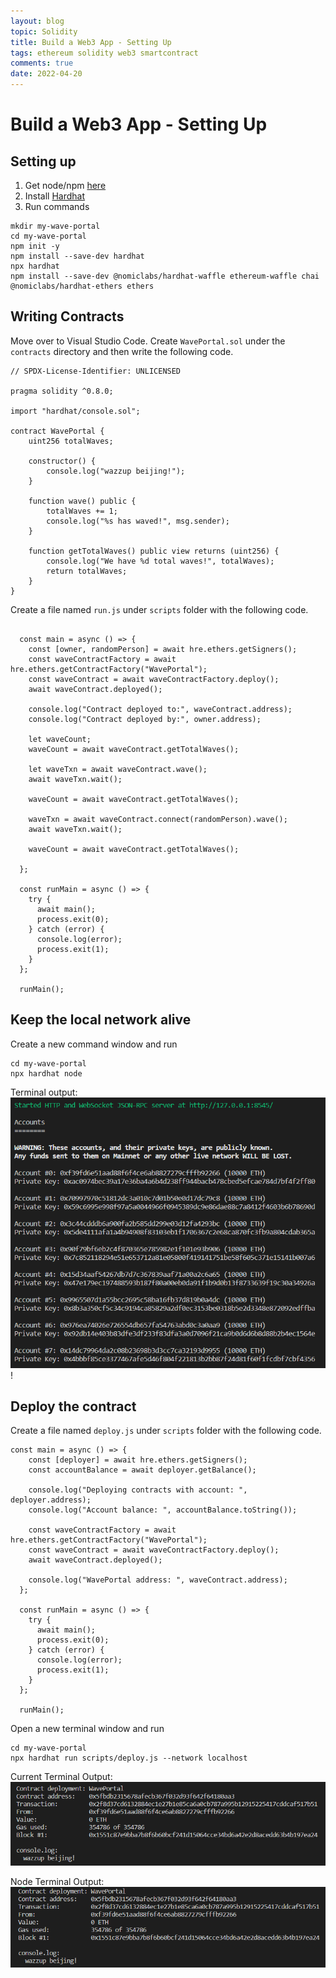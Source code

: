 ```yaml
---
layout: blog
topic: Solidity
title: Build a Web3 App - Setting Up
tags: ethereum solidity web3 smartcontract
comments: true
date: 2022-04-20
---
```


# Build a Web3 App - Setting Up

## Setting up

1. Get node/npm [here](https://hardhat.org/tutorial/setting-up-the-environment.html)
2. Install [Hardhat](https://nodejs.org/en/about/releases/)
3. Run commands

```shell
mkdir my-wave-portal
cd my-wave-portal
npm init -y
npm install --save-dev hardhat
npx hardhat
npm install --save-dev @nomiclabs/hardhat-waffle ethereum-waffle chai @nomiclabs/hardhat-ethers ethers
```
## Writing Contracts

Move over to Visual Studio Code. Create `WavePortal.sol` under the `contracts` directory and then write the following code.

```solidity
// SPDX-License-Identifier: UNLICENSED

pragma solidity ^0.8.0;

import "hardhat/console.sol";

contract WavePortal {
    uint256 totalWaves;

    constructor() {
        console.log("wazzup beijing!");
    }

    function wave() public {
        totalWaves += 1;
        console.log("%s has waved!", msg.sender);
    }

    function getTotalWaves() public view returns (uint256) {
        console.log("We have %d total waves!", totalWaves);
        return totalWaves;
    }
}
```
Create a file named `run.js` under `scripts` folder with the following code.

```solidity

  const main = async () => {
    const [owner, randomPerson] = await hre.ethers.getSigners();
    const waveContractFactory = await hre.ethers.getContractFactory("WavePortal");
    const waveContract = await waveContractFactory.deploy();
    await waveContract.deployed();

    console.log("Contract deployed to:", waveContract.address);
    console.log("Contract deployed by:", owner.address);

    let waveCount;
    waveCount = await waveContract.getTotalWaves();

    let waveTxn = await waveContract.wave();
    await waveTxn.wait();

    waveCount = await waveContract.getTotalWaves();

    waveTxn = await waveContract.connect(randomPerson).wave();
    await waveTxn.wait();

    waveCount = await waveContract.getTotalWaves();

  };

  const runMain = async () => {
    try {
      await main();
      process.exit(0);
    } catch (error) {
      console.log(error);
      process.exit(1);
    }
  };

  runMain();
```
## Keep the local network alive

Create a new command window and run
```shell
cd my-wave-portal
npx hardhat node
```
Terminal output:
![smart-contract-1.5](/assets/smart-contract-1.5.PNG)!

## Deploy the contract

Create a file named `deploy.js` under `scripts` folder with the following code.

```shell
const main = async () => {
    const [deployer] = await hre.ethers.getSigners();
    const accountBalance = await deployer.getBalance();

    console.log("Deploying contracts with account: ", deployer.address);
    console.log("Account balance: ", accountBalance.toString());

    const waveContractFactory = await hre.ethers.getContractFactory("WavePortal");
    const waveContract = await waveContractFactory.deploy();
    await waveContract.deployed();

    console.log("WavePortal address: ", waveContract.address);
  };

  const runMain = async () => {
    try {
      await main();
      process.exit(0);
    } catch (error) {
      console.log(error);
      process.exit(1);
    }
  };

  runMain();
```
Open a new terminal window and run

```shell
cd my-wave-portal
npx hardhat run scripts/deploy.js --network localhost
```
Current Terminal Output:
![smart-contract-2](/assets/smart-contract-2.PNG)

Node Terminal Output:
![smart-contract-3](/assets/smart-contract-3.PNG)
